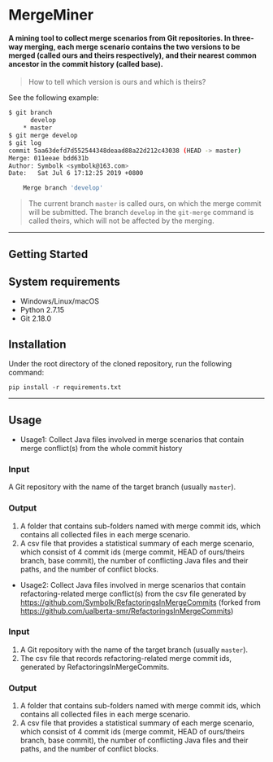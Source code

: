 # MergeMiner

#### A mining tool to collect merge scenarios from Git repositories. In three-way merging, each merge scenario contains the two versions to be merged (called ours and theirs respectively), and their nearest common ancestor in the commit history (called base).

> How to tell which version is ours and which is theirs?

See the following example:

```sh
$ git branch
      develop
    * master
$ git merge develop
$ git log
commit 5aa63defd7d552544348deaad88a22d212c43038 (HEAD -> master)
Merge: 011eeae bdd631b
Author: Symbolk <symbolk@163.com>
Date:   Sat Jul 6 17:12:25 2019 +0800

    Merge branch 'develop'

```

> The current branch `master` is called ours, on which the merge commit will be submitted. The branch `develop` in the `git-merge` command is called theirs, which will not be affected by the merging.

---

## Getting Started

## System requirements

- Windows/Linux/macOS
- Python 2.7.15
- Git 2.18.0

## Installation

Under the root directory of the cloned repository, run the following command:

```
pip install -r requirements.txt 
```

---

## Usage

- Usage1: Collect Java files involved in merge scenarios that contain merge conflict(s) from the whole commit history

### Input

A Git repository with the name of the target branch (usually `master`). 

### Output

1. A folder that contains sub-folders named with merge commit ids, which contains all collected files in each merge scenario.
2. A csv file that provides a statistical summary of each merge scenario, which consist of 4 commit ids (merge commit, HEAD of ours/theirs branch, base commit), the number of conflicting Java files and their paths, and the number of conflict blocks.

- Usage2: Collect Java files involved in merge scenarios that contain refactoring-related merge conflict(s) from the csv file generated by https://github.com/Symbolk/RefactoringsInMergeCommits (forked from https://github.com/ualberta-smr/RefactoringsInMergeCommits)


### Input
1. A Git repository with the name of the target branch (usually `master`).
2. The csv file that records refactoring-related merge commit ids, generated by RefactoringsInMergeCommits.

### Output

1. A folder that contains sub-folders named with merge commit ids, which contains all collected files in each merge scenario.
2. A csv file that provides a statistical summary of each merge scenario, which consist of 4 commit ids (merge commit, HEAD of ours/theirs branch, base commit), the number of conflicting Java files and their paths, and the number of conflict blocks.
